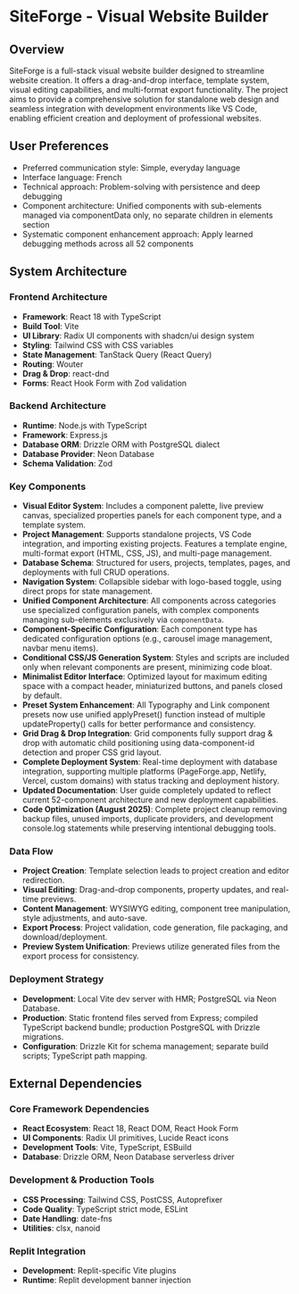 # SiteForge - Visual Website Builder

## Overview
SiteForge is a full-stack visual website builder designed to streamline website creation. It offers a drag-and-drop interface, template system, visual editing capabilities, and multi-format export functionality. The project aims to provide a comprehensive solution for standalone web design and seamless integration with development environments like VS Code, enabling efficient creation and deployment of professional websites.

## User Preferences
- Preferred communication style: Simple, everyday language
- Interface language: French
- Technical approach: Problem-solving with persistence and deep debugging
- Component architecture: Unified components with sub-elements managed via componentData only, no separate children in elements section
- Systematic component enhancement approach: Apply learned debugging methods across all 52 components

## System Architecture

### Frontend Architecture
- **Framework**: React 18 with TypeScript
- **Build Tool**: Vite
- **UI Library**: Radix UI components with shadcn/ui design system
- **Styling**: Tailwind CSS with CSS variables
- **State Management**: TanStack Query (React Query)
- **Routing**: Wouter
- **Drag & Drop**: react-dnd
- **Forms**: React Hook Form with Zod validation

### Backend Architecture
- **Runtime**: Node.js with TypeScript
- **Framework**: Express.js
- **Database ORM**: Drizzle ORM with PostgreSQL dialect
- **Database Provider**: Neon Database
- **Schema Validation**: Zod

### Key Components
- **Visual Editor System**: Includes a component palette, live preview canvas, specialized properties panels for each component type, and a template system.
- **Project Management**: Supports standalone projects, VS Code integration, and importing existing projects. Features a template engine, multi-format export (HTML, CSS, JS), and multi-page management.
- **Database Schema**: Structured for users, projects, templates, pages, and deployments with full CRUD operations.
- **Navigation System**: Collapsible sidebar with logo-based toggle, using direct props for state management.
- **Unified Component Architecture**: All components across categories use specialized configuration panels, with complex components managing sub-elements exclusively via `componentData`.
- **Component-Specific Configuration**: Each component type has dedicated configuration options (e.g., carousel image management, navbar menu items).
- **Conditional CSS/JS Generation System**: Styles and scripts are included only when relevant components are present, minimizing code bloat.
- **Minimalist Editor Interface**: Optimized layout for maximum editing space with a compact header, miniaturized buttons, and panels closed by default.
- **Preset System Enhancement**: All Typography and Link component presets now use unified applyPreset() function instead of multiple updateProperty() calls for better performance and consistency.
- **Grid Drag & Drop Integration**: Grid components fully support drag & drop with automatic child positioning using data-component-id detection and proper CSS grid layout.
- **Complete Deployment System**: Real-time deployment with database integration, supporting multiple platforms (PageForge.app, Netlify, Vercel, custom domains) with status tracking and deployment history.
- **Updated Documentation**: User guide completely updated to reflect current 52-component architecture and new deployment capabilities.
- **Code Optimization (August 2025)**: Complete project cleanup removing backup files, unused imports, duplicate providers, and development console.log statements while preserving intentional debugging tools.

### Data Flow
- **Project Creation**: Template selection leads to project creation and editor redirection.
- **Visual Editing**: Drag-and-drop components, property updates, and real-time previews.
- **Content Management**: WYSIWYG editing, component tree manipulation, style adjustments, and auto-save.
- **Export Process**: Project validation, code generation, file packaging, and download/deployment.
- **Preview System Unification**: Previews utilize generated files from the export process for consistency.

### Deployment Strategy
- **Development**: Local Vite dev server with HMR; PostgreSQL via Neon Database.
- **Production**: Static frontend files served from Express; compiled TypeScript backend bundle; production PostgreSQL with Drizzle migrations.
- **Configuration**: Drizzle Kit for schema management; separate build scripts; TypeScript path mapping.

## External Dependencies

### Core Framework Dependencies
- **React Ecosystem**: React 18, React DOM, React Hook Form
- **UI Components**: Radix UI primitives, Lucide React icons
- **Development Tools**: Vite, TypeScript, ESBuild
- **Database**: Drizzle ORM, Neon Database serverless driver

### Development & Production Tools
- **CSS Processing**: Tailwind CSS, PostCSS, Autoprefixer
- **Code Quality**: TypeScript strict mode, ESLint
- **Date Handling**: date-fns
- **Utilities**: clsx, nanoid

### Replit Integration
- **Development**: Replit-specific Vite plugins
- **Runtime**: Replit development banner injection